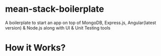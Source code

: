# mean-stack-boilerplate
A boilerplate to start an app on top of MongoDB, Express.js, Angular(latest version) &amp; Node.js along with UI &amp; Unit Testing tools

# How it Works?

